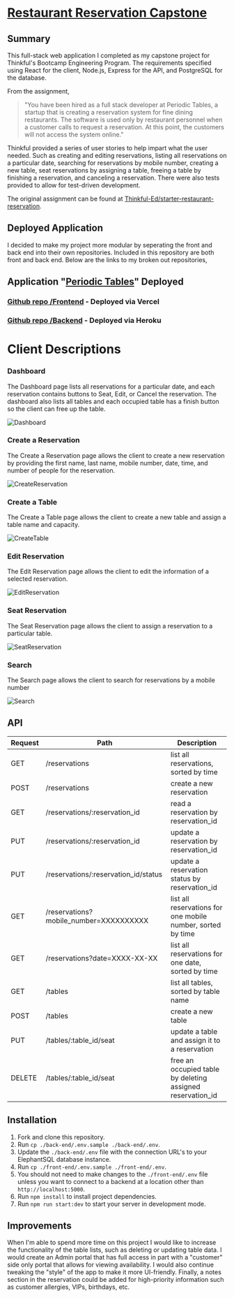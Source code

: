 # [Restaurant Reservation Capstone](https://restraunt-frontend.vercel.app/dashboard)

## Summary

This full-stack web application I completed as my capstone project for Thinkful's Bootcamp Engineering Program. The requirements specified using React for the client, Node.js, Express for the API, and PostgreSQL for the database. 

From the assignment,

> "You have been hired as a full stack developer at Periodic Tables, a startup that is creating a reservation system for fine dining restaurants. 
> The software is used only by restaurant personnel when a customer calls to request a reservation. 
> At this point, the customers will not access the system online."

Thinkful provided a series of user stories to help impart what the user needed. Such as creating and editing reservations, listing all reservations on a particular date, searching for reservations by mobile number, creating a new table, seat reservations by assigning a table, freeing a table by finishing a reservation, and canceling a reservation. There were also tests provided to allow for test-driven development. 

The original assignment can be found at [Thinkful-Ed/starter-restaurant-reservation](https://github.com/Thinkful-Ed/starter-restaurant-reservation).

## Deployed Application

I decided to make my project more modular by seperating the front and back end into their own repositories. Included in this repository are both front and back end. Below are the links to my broken out repositories,

## Application "[Periodic Tables](https://restraunt-frontend.vercel.app/dashboard)" Deployed 

### [Github repo /Frontend](https://github.com/Adanjones/capstone-restaurant-reservation/tree/main/front-end) - Deployed via Vercel
### [Github repo /Backend](https://github.com/Adanjones/capstone-restaurant-reservation/tree/main/back-end) - Deployed via Heroku 

# Client Descriptions

### Dashboard

The Dashboard page lists all reservations for a particular date, and each reservation contains buttons to Seat, Edit, or Cancel the reservation. The dashboard also lists all tables and each occupied table has a finish button so the client can free up the table.

![Dashboard](images/dash.png)

### Create a Reservation

The Create a Reservation page allows the client to create a new reservation by providing the first name, last name, mobile number, date, time, and number of people for the reservation.

![CreateReservation](images/reservation-create.png)

### Create a Table

The Create a Table page allows the client to create a new table and assign a table name and capacity.

![CreateTable](images/table-create.png)

### Edit Reservation

The Edit Reservation page allows the client to edit the information of a selected reservation.

![EditReservation](images/reservation-edit.png)

### Seat Reservation

The Seat Reservation page allows the client to assign a reservation to a particular table.

![SeatReservation](images/reservation-seat.png)

### Search

The Search page allows the client to search for reservations by a mobile number

![Search](images/search.png)

## API

| Request | Path                                   | Description                                                 |
| ------- | -------------------------------------- | ----------------------------------------------------------- |
| GET     | /reservations                          | list all reservations, sorted by time                       |
| POST    | /reservations                          | create a new reservation                                    |
| GET     | /reservations/:reservation_id          | read a reservation by reservation_id                        |
| PUT     | /reservations/:reservation_id          | update a reservation by reservation_id                      |
| PUT     | /reservations/:reservation_id/status   | update a reservation status by reservation_id               |
| GET     | /reservations?mobile_number=XXXXXXXXXX | list all reservations for one mobile number, sorted by time |
| GET     | /reservations?date=XXXX-XX-XX          | list all reservations for one date, sorted by time          |
| GET     | /tables                                | list all tables, sorted by table name                       |
| POST    | /tables                                | create a new table                                          |
| PUT     | /tables/:table_id/seat                 | update a table and assign it to a reservation               |
| DELETE  | /tables/:table_id/seat                 | free an occupied table by deleting assigned reservation_id  |

## Installation

1. Fork and clone this repository.
1. Run `cp ./back-end/.env.sample ./back-end/.env`.
1. Update the `./back-end/.env` file with the connection URL's to your ElephantSQL database instance.
1. Run `cp ./front-end/.env.sample ./front-end/.env`.
1. You should not need to make changes to the `./front-end/.env` file unless you want to connect to a backend at a location other than `http://localhost:5000`.
1. Run `npm install` to install project dependencies.
1. Run `npm run start:dev` to start your server in development mode.

## Improvements

When I'm able to spend more time on this project I would like to increase the functionality of the table lists, such as deleting or updating table data. I would create an Admin portal that has full access in part with a "customer" side only portal that allows for viewing availability. I would also continue tweaking the "style" of the app to make it more UI-friendly. Finally, a notes section in the reservation could be added for high-priority information such as customer allergies, VIPs, birthdays, etc.
